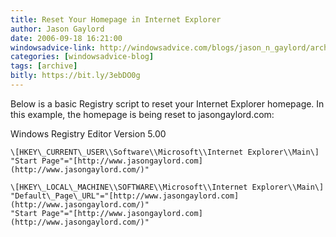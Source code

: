 ```yaml
---
title: Reset Your Homepage in Internet Explorer
author: Jason Gaylord
date: 2006-09-18 16:21:00
windowsadvice-link: http://windowsadvice.com/blogs/jason_n_gaylord/archive/2006/09/18/Reset-Your-Homepage-in-Internet-Explorer.aspx
categories: [windowsadvice-blog]
tags: [archive]
bitly: https://bit.ly/3ebDO0g
---
```


Below is a basic Registry script to reset your Internet Explorer homepage. In this example, the homepage is being reset to jasongaylord.com: 

Windows Registry Editor Version 5.00

```
\[HKEY\_CURRENT\_USER\\Software\\Microsoft\\Internet Explorer\\Main\]  
"Start Page"="[http://www.jasongaylord.com](http://www.jasongaylord.com/)"
```

```
\[HKEY\_LOCAL\_MACHINE\\SOFTWARE\\Microsoft\\Internet Explorer\\Main\]  
"Default\_Page\_URL"="[http://www.jasongaylord.com](http://www.jasongaylord.com/)"  
"Start Page"="[http://www.jasongaylord.com](http://www.jasongaylord.com/)"
```